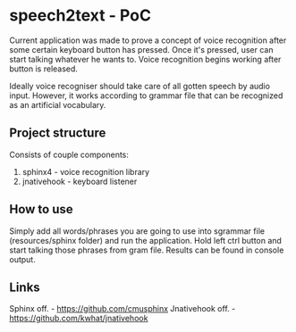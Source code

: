 # speech2text - PoC

Current application was made to prove a concept of voice recognition after some certain keyboard button has 
pressed. Once it's pressed, user can start talking whatever he wants to. Voice recognition
begins working after button is released.

Ideally voice recogniser should take care of all gotten speech by audio input. However,
it works according to grammar file that can be recognized as an artificial vocabulary.

## Project structure

Consists of couple components:
1) sphinx4 - voice recognition library
2) jnativehook - keyboard listener

## How to use
Simply add all words/phrases you are going to use into sgrammar file (resources/sphinx folder) and 
run the application. Hold left ctrl button and start talking those phrases from gram file. 
Results can be found in console output.

## Links
Sphinx off. - https://github.com/cmusphinx
Jnativehook off. - https://github.com/kwhat/jnativehook